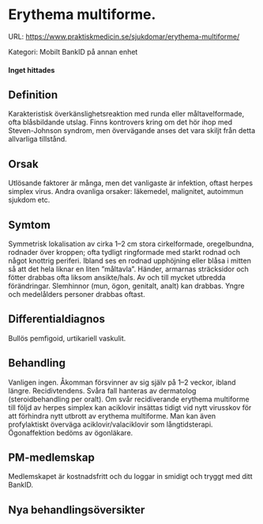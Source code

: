 # Erythema multiforme.

URL: https://www.praktiskmedicin.se/sjukdomar/erythema-multiforme/



Kategori: Mobilt BankID på annan enhet

#### Inget hittades

## Definition

Karakteristisk överkänslighetsreaktion med runda eller måltavelformade, ofta blåsbildande utslag. Finns kontrovers kring om det hör ihop med Steven-Johnson syndrom, men övervägande anses det vara skiljt från detta allvarliga tillstånd.

## Orsak

Utlösande faktorer är många, men det vanligaste är infektion, oftast herpes simplex virus. Andra ovanliga orsaker: läkemedel, malignitet, autoimmun sjukdom etc.

## Symtom

Symmetrisk lokalisation av cirka 1–2 cm stora cirkelformade, oregelbundna, rodnader över kroppen; ofta tydligt ringformade med starkt rodnad och något knottrig periferi. Ibland ses en rodnad upphöjning eller blåsa i mitten så att det hela liknar en liten ”måltavla”. Händer, armarnas sträcksidor och fötter drabbas ofta liksom ansikte/hals. Av och till mycket utbredda förändringar. Slemhinnor (mun, ögon, genitalt, analt) kan drabbas. Yngre och medelålders personer drabbas oftast.

## Differentialdiagnos

Bullös pemfigoid, urtikariell vaskulit.

## Behandling

Vanligen ingen. Åkomman försvinner av sig själv på 1–2 veckor, ibland längre. Recidivtendens. Svåra fall hanteras av dermatolog (steroidbehandling per oralt). Om svår recidiverande erythema multiforme till följd av herpes simplex kan aciklovir insättas tidigt vid nytt virusskov för att förhindra nytt utbrott av erythema multiforme. Man kan även profylaktiskt överväga aciklovir/valaciklovir som långtidsterapi. Ögonaffektion bedöms av ögonläkare.

## PM-medlemskap

Medlemskapet är kostnadsfritt och du loggar in smidigt och tryggt med ditt BankID.

## Nya behandlingsöversikter

